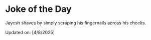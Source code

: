 # Joke of the Day

<!-- #joke -->
Jayesh shaves by simply scraping his fingernails across his cheeks.

Updated on: [4/8/2025]
<!-- #jokeEnd -->